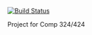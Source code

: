 [![Build Status](https://travis-ci.com/pjack7oo/Sushi-Website.svg?branch=master)](https://travis-ci.com/pjack7oo/Sushi-Website)

Project for Comp 324/424